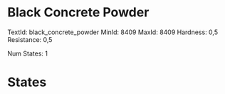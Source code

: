 # Black Concrete Powder
TextId: black_concrete_powder
MinId: 8409
MaxId: 8409
Hardness: 0,5
Resistance: 0,5

Num States: 1
# States
```

```